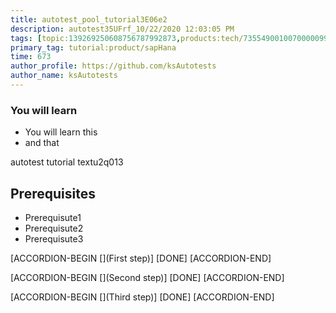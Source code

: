 ```yaml
---
title: autotest_pool_tutorial3E06e2
description: autotest35UFrf_10/22/2020 12:03:05 PM
tags: [topic:139269250608756787992873,products:tech/73554900100700000996,tutorial:experience/advanced]
primary_tag: tutorial:product/sapHana
time: 673
author_profile: https://github.com/ksAutotests
author_name: ksAutotests
---
```

### You will learn
- You will learn this
- and that

autotest tutorial textu2q013

## Prerequisites
- Prerequisute1
- Prerequisute2
- Prerequisute3

[ACCORDION-BEGIN [](First step)]
[DONE]
[ACCORDION-END]

[ACCORDION-BEGIN [](Second step)]
[DONE]
[ACCORDION-END]

[ACCORDION-BEGIN [](Third step)]
[DONE]
[ACCORDION-END]

